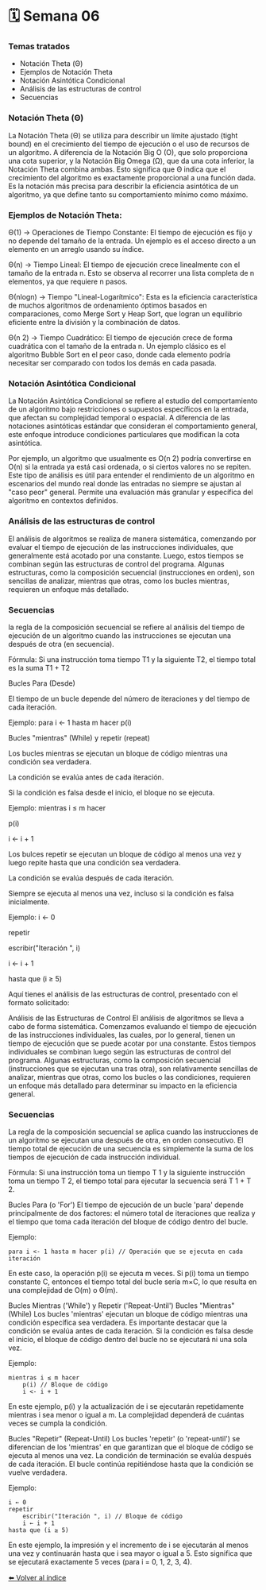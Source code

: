 # 🗓️ Semana 06
### Temas tratados
- Notación Theta (Θ)
- Ejemplos de Notación Theta
- Notación Asintótica Condicional
- Análisis de las estructuras de control
- Secuencias
### Notación Theta (Θ)
La Notación Theta (Θ) se utiliza para describir un límite ajustado (tight bound) en el crecimiento del tiempo de ejecución o el uso de recursos de un algoritmo. A diferencia de la Notación Big O (O), que solo proporciona una cota superior, y la Notación Big Omega (Ω), que da una cota inferior, la Notación Theta combina ambas. Esto significa que Θ indica que el crecimiento del algoritmo es exactamente proporcional a una función dada. Es la notación más precisa para describir la eficiencia asintótica de un algoritmo, ya que define tanto su comportamiento mínimo como máximo.

### Ejemplos de Notación Theta:
Θ(1) → Operaciones de Tiempo Constante: El tiempo de ejecución es fijo y no depende del tamaño de la entrada. Un ejemplo es el acceso directo a un elemento en un arreglo usando su índice.

Θ(n) → Tiempo Lineal: El tiempo de ejecución crece linealmente con el tamaño de la entrada n. Esto se observa al recorrer una lista completa de n elementos, ya que requiere n pasos.

Θ(nlogn) → Tiempo "Lineal-Logarítmico": Esta es la eficiencia característica de muchos algoritmos de ordenamiento óptimos basados en comparaciones, como Merge Sort y Heap Sort, que logran un equilibrio eficiente entre la división y la combinación de datos.

Θ(n 2) → Tiempo Cuadrático: El tiempo de ejecución crece de forma cuadrática con el tamaño de la entrada n. Un ejemplo clásico es el algoritmo Bubble Sort en el peor caso, donde cada elemento podría necesitar ser comparado con todos los demás en cada pasada.

### Notación Asintótica Condicional
La Notación Asintótica Condicional se refiere al estudio del comportamiento de un algoritmo bajo restricciones o supuestos específicos en la entrada, que afectan su complejidad temporal o espacial. A diferencia de las notaciones asintóticas estándar que consideran el comportamiento general, este enfoque introduce condiciones particulares que modifican la cota asintótica.

Por ejemplo, un algoritmo que usualmente es O(n 2) podría convertirse en O(n) si la entrada ya está casi ordenada, o si ciertos valores no se repiten. Este tipo de análisis es útil para entender el rendimiento de un algoritmo en escenarios del mundo real donde las entradas no siempre se ajustan al "caso peor" general. Permite una evaluación más granular y específica del algoritmo en contextos definidos.

### Análisis de las estructuras de control

El análisis de algoritmos se realiza de manera sistemática, comenzando por evaluar el tiempo de ejecución de las instrucciones individuales, que generalmente está acotado por una constante. Luego, estos tiempos se combinan según las estructuras de control del programa. Algunas estructuras, como la composición secuencial (instrucciones en orden), son sencillas de analizar, mientras que otras, como los bucles mientras, requieren un enfoque más detallado.

### Secuencias

la regla de la composición secuencial se refiere al análisis del tiempo de ejecución de un algoritmo cuando las instrucciones se ejecutan una después de otra (en secuencia).

Fórmula: Si una instrucción toma tiempo T1​ y la siguiente T2, el tiempo total es la suma T1 + T2

Bucles Para (Desde)

El tiempo de un bucle depende del número de iteraciones y del tiempo de cada iteración.

Ejemplo: para i <- 1 hasta m hacer p(i)

Bucles "mientras" (While) y repetir (repeat)

Los bucles mientras se ejecutan un bloque de código mientras una condición sea verdadera.

La condición se evalúa antes de cada iteración.

Si la condición es falsa desde el inicio, el bloque no se ejecuta.

Ejemplo: mientras i ≤ m hacer

p(i)

i <- i + 1

Los bulces repetir se ejecutan un bloque de código al menos una vez y luego repite hasta que una condición sea verdadera.

La condición se evalúa después de cada iteración.

Siempre se ejecuta al menos una vez, incluso si la condición es falsa inicialmente.

Ejemplo: i ← 0

repetir

escribir("Iteración ", i)

i ← i + 1

hasta que (i ≥ 5)



Aquí tienes el análisis de las estructuras de control, presentado con el formato solicitado:

Análisis de las Estructuras de Control
El análisis de algoritmos se lleva a cabo de forma sistemática. Comenzamos evaluando el tiempo de ejecución de las instrucciones individuales, las cuales, por lo general, tienen un tiempo de ejecución que se puede acotar por una constante. Estos tiempos individuales se combinan luego según las estructuras de control del programa. Algunas estructuras, como la composición secuencial (instrucciones que se ejecutan una tras otra), son relativamente sencillas de analizar, mientras que otras, como los bucles o las condiciones, requieren un enfoque más detallado para determinar su impacto en la eficiencia general.

### Secuencias
La regla de la composición secuencial se aplica cuando las instrucciones de un algoritmo se ejecutan una después de otra, en orden consecutivo. El tiempo total de ejecución de una secuencia es simplemente la suma de los tiempos de ejecución de cada instrucción individual.

Fórmula: Si una instrucción toma un tiempo T 1 y la siguiente instrucción toma un tiempo T 2, el tiempo total para ejecutar la secuencia será T 1​ + T 2.

Bucles Para (o 'For')
El tiempo de ejecución de un bucle 'para' depende principalmente de dos factores: el número total de iteraciones que realiza y el tiempo que toma cada iteración del bloque de código dentro del bucle.

Ejemplo:
```
para i <- 1 hasta m hacer p(i) // Operación que se ejecuta en cada iteración
```
En este caso, la operación p(i) se ejecuta m veces. Si p(i) toma un tiempo constante C, entonces el tiempo total del bucle sería m×C, lo que resulta en una complejidad de O(m) o Θ(m).

Bucles Mientras ('While') y Repetir ('Repeat-Until')
Bucles "Mientras" (While)
Los bucles 'mientras' ejecutan un bloque de código mientras una condición específica sea verdadera. Es importante destacar que la condición se evalúa antes de cada iteración. Si la condición es falsa desde el inicio, el bloque de código dentro del bucle no se ejecutará ni una sola vez.

Ejemplo:
```
mientras i ≤ m hacer
    p(i) // Bloque de código
    i <- i + 1
```
En este ejemplo, p(i) y la actualización de i se ejecutarán repetidamente mientras i sea menor o igual a m. La complejidad dependerá de cuántas veces se cumpla la condición.

Bucles "Repetir" (Repeat-Until)
Los bucles 'repetir' (o 'repeat-until') se diferencian de los 'mientras' en que garantizan que el bloque de código se ejecuta al menos una vez. La condición de terminación se evalúa después de cada iteración. El bucle continúa repitiéndose hasta que la condición se vuelve verdadera.

Ejemplo:
```
i ← 0
repetir
    escribir("Iteración ", i) // Bloque de código
    i ← i + 1
hasta que (i ≥ 5)
```
En este ejemplo, la impresión y el incremento de i se ejecutarán al menos una vez y continuarán hasta que i sea mayor o igual a 5. Esto significa que se ejecutará exactamente 5 veces (para i = 0, 1, 2, 3, 4).

[⬅️ Volver al índice](../README.md)

